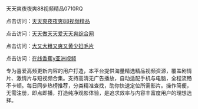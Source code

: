 天天爽夜夜爽88视频精品0710RQ

点击访问：<a href="https://heiliaoow5kzm.pages.dev">天天爽夜夜爽88视频精品</a> 

点击访问：<a href="https://heiliaoow5kzm.pages.dev">天天做天天爱天天爽综合网</a> 

点击访问：<a href="https://heiliaoow5kzm.pages.dev">大又大粗又爽又黄少妇毛片</a> 

点击访问：<a href="https://heiliaoow5kzm.pages.dev">在线香蕉y亚洲视频</a> 

专为喜爱高频更新内容的用户打造，本平台提供海量精选精品视频资源，覆盖剧情片、激情片与短视频合集。支持高清无广告播放，自动适配手机与电脑，全程流畅不卡顿。每日同步热榜推荐，分类精准查找，助你快速定位所需影片。操作简便，无需注册，即点即播，打造纯净观影体验，是追求效率与内容丰富度用户的理想选择。

<span style="display:none;">[Canonical link](https://github.com/W20250710/So14 ）</span>
